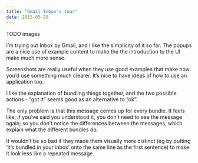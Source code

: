 ```yaml
---
title: "Gmail Inbox's tour"
date: 2015-05-29
---
```


TODO images

I’m trying out Inbox by Gmail, and I like the simplicity of it so far. The popups are a nice use of example content to make the the introduction to the UI make much more sense.

Screenshots are really useful when they use good examples that make how you’d use something much clearer. It’s nice to have ideas of how to use an application too.

I like the explanation of bundling things together, and the two possible actions - “got it” seems good as an alternative to “ok”. 

The only problem is that this message comes up for every bundle. It feels like, if you’ve said you understood it, you don’t need to see the message again; so you don’t notice the differences between the messages, which explain what the different bundles do.

It wouldn’t be so bad if they made them visually more distinct (eg by putting ‘it’s bundled in your inbox’ onto the same line as the first sentence) to make it look less like a repeated message.

<!-- https://uiwriting.tumblr.com/post/120192657324/im-trying-out-inbox-by-gmail-and-i-like-the -->

